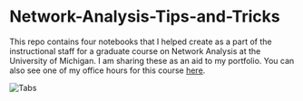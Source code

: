 # Network-Analysis-Tips-and-Tricks
This repo contains four notebooks that I helped create as a part of the instructional staff for a graduate course on Network Analysis at the University of Michigan. I am sharing these as an aid to my portfolio. You can also see one of my office hours for this course [here](https://www.youtube.com/watch?v=RfHZEESgb28).

<a name="nx_landing_page">![Tabs](https://github.com/benmerrilll/graduate-student-instructor-notebook-examples/blob/main/notebooks/nx_landing_page.png)</a>
